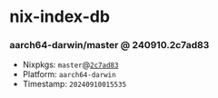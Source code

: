 # nix-index-db
### aarch64-darwin/master @ 240910.2c7ad83
- Nixpkgs: `master`@[`2c7ad83`](https://github.com/NixOS/nixpkgs/commit/2c7ad8319250a1518da76b9ee5b3eac6010a5886)
- Platform: `aarch64-darwin`
- Timestamp: `20240910015535`
